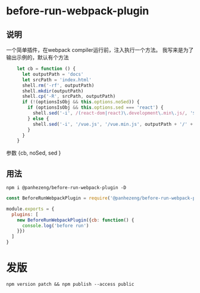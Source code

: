# before-run-webpack-plugin

## 说明

一个简单插件，在webpack compiler运行前，注入执行一个方法。
我写来是为了输出示例的，默认有个方法

```javascript
    let cb = function () {
      let outputPath = 'docs'
      let srcPath = 'index.html'
      shell.rm('-rf', outputPath)
      shell.mkdir(outputPath)
      shell.cp('-R', srcPath, outputPath)
      if (!(optionsIsObj && this.options.noSed)) {
        if (optionsIsObj && this.options.sed === 'react') {
          shell.sed('-i', /(react-dom|react)\.development\.min\.js/, '$1.production.js', outputPath + '/' + srcPath)
        } else {
          shell.sed('-i', '/vue.js', '/vue.min.js', outputPath + '/' + srcPath)
        }
      }
    }
```

参数
{cb, noSed, sed }


## 用法

`npm i @panhezeng/before-run-webpack-plugin -D`

```javascript
const BeforeRunWebpackPlugin = require('@panhezeng/before-run-webpack-plugin')

module.exports = {
  plugins: [
    new BeforeRunWebpackPlugin({cb: function() {
      console.log('before run')
    }})
  ]
}
```

# 发版
`npm version patch && npm publish --access public`
